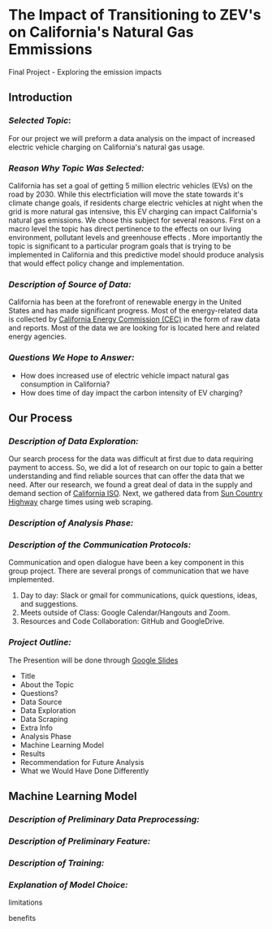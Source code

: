 # The Impact of Transitioning to ZEV's on California's Natural Gas Emmissions
Final Project - Exploring the emission impacts 

## Introduction

### *Selected Topic*: 
For our project we will preform a data analysis on the impact of increased electric vehicle charging on California's natural gas usage.

### *Reason Why Topic Was Selected:*
California has set a goal of getting 5 million electric vehicles (EVs) on the road by 2030. While this electrficiation will move the state towards it's climate change goals, if residents charge electric vehicles at night when the grid is more natural gas intensive, this EV charging can impact California's natural gas emissions. We chose this subject for several reasons. First on a macro level the topic has direct pertinence to the effects on our living environment, pollutant levels and greenhouse effects . More importantly the topic is significant to a particular program goals that is trying to be implemented in California and this predictive model should produce analysis that would effect policy change and implementation.  

### *Description of Source of Data:*
California has been at the forefront of renewable energy in the United States and has made significant progress. Most of the energy-related data is collected by [California Energy Commission (CEC)](https://www.energy.ca.gov/) in the form of raw data and reports. Most of the data we are looking for is located here and related energy agencies. 

### *Questions We Hope to Answer:*
- How does increased use of electric vehicle impact natural gas consumption in California?
- How does time of day impact the carbon intensity of EV charging?

## Our Process


### *Description of Data Exploration:*
Our search process for the data was difficult at first due to data requiring payment to access. So, we did a lot of research on our topic to gain a better understanding and find reliable sources that can offer the data that we need. After our research, we found a great deal of data in the supply and demand section of [California ISO]( https://www.caiso.com/todaysoutlook/Pages/index.html). Next, we gathered data from [Sun Country Highway]( https://suncountryhighway.ca/ev-charge-times/) charge times using web scraping.

### *Description of Analysis Phase:*

### *Description of the Communication Protocols:*
Communication and open dialogue have been a key component in this group project. There are several prongs of communication that we have implemented. 
1. Day to day: Slack or gmail for communications, quick questions, ideas, and suggestions.
2. Meets outside of Class: Google Calendar/Hangouts and Zoom. 
3. Resources and Code Collaboration: GitHub and GoogleDrive.

### *Project Outline:*

The Presention will be done through [Google Slides](https://docs.google.com/presentation/d/1zOBPyaSprh2AsAN8pwAGuNuXHJgk6bz7/edit?usp=sharing&ouid=109076473530108295539&rtpof=true&sd=true)
- Title
- About the Topic
- Questions?
- Data Source
- Data Exploration
- Data Scraping
- Extra Info
- Analysis Phase
- Machine Learning Model
- Results
- Recommendation for Future Analysis
- What we Would Have Done Differently

## Machine Learning Model

### *Description of Preliminary Data Preprocessing:*
 
### *Description of Preliminary Feature:*

### *Description of Training:*
 
### *Explanation of Model Choice:*

limitations

benefits
